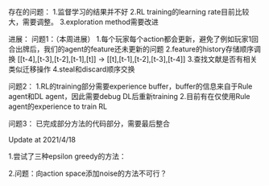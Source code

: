 存在的问题：
1.监督学习的结果并不好
2.RL training的learning rate目前比较大，需要调整。
3.exploration method需要改进

进展：
问题1：（本周进展）
    1.每个玩家每个action都会更新，避免了例如玩家1回合出牌后，我们的agent的feature还未更新的问题
    2.feature的history存储顺序调换 [[t-4],[t-3],[t-2],[t-1],[t]] -> [[t],[t-1],[t-2],[t-3],[t-4]]
    3.查找文献是否有相关类似迁移操作
    4.steal和discard顺序交换

问题2：
    1.RL的training部分需要experience buffer，buffer的信息来自于Rule agent和DL agent，因此需要debug DL后重新training
    2.目前有在仅使用Rule agent的experience to train RL

问题3：
    已完成部分方法的代码部分，需要最后整合



Update at 2021/4/18

1.尝试了三种epsilon greedy的方法：

2.问题：向action space添加noise的方法不可行？

